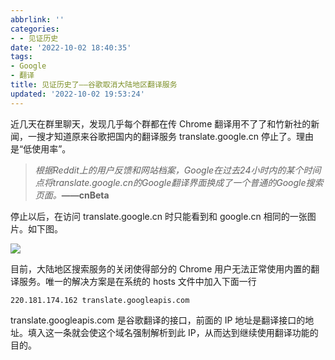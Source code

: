 ```yaml
---
abbrlink: ''
categories:
- - 见证历史
date: '2022-10-02 18:40:35'
tags:
- Google
- 翻译
title: 见证历史了——谷歌取消大陆地区翻译服务
updated: '2022-10-02 19:53:24'
---
```

近几天在群里聊天，发现几乎每个群都在传 Chrome 翻译用不了了和竹新社的新闻，一搜才知道原来谷歌把国内的翻译服务 translate.google.cn 停止了。理由是“低使用率”。

> *根据Reddit上的用户反馈和网站档案，Google在过去24小时内的某个时间点将translate.google.cn的Google翻译界面换成了一个普通的Google搜索页面。***——cnBeta**

停止以后，在访问 translate.google.cn 时只能看到和 google.cn 相同的一张图片。如下图。

![](https://img-blog.csdnimg.cn/600f4206eda04ec1ad93092be8c41d56.webp)

目前，大陆地区搜索服务的关闭使得部分的 Chrome 用户无法正常使用内置的翻译服务。唯一的解决方案是在系统的 hosts 文件中加入下面一行

```
220.181.174.162 translate.googleapis.com
```

translate.googleapis.com 是谷歌翻译的接口，前面的 IP 地址是翻译接口的地址。填入这一条就会使这个域名强制解析到此 IP，从而达到继续使用翻译功能的目的。
